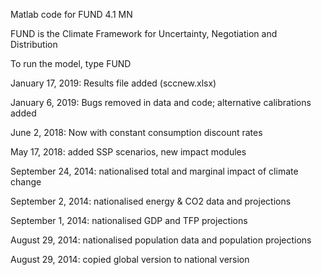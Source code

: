 Matlab code for FUND 4.1 MN

FUND is the Climate Framework for Uncertainty, Negotiation and Distribution

To run the model, type FUND

January 17, 2019: Results file added (sccnew.xlsx)

January 6, 2019: Bugs removed in data and code; alternative calibrations added

June 2, 2018: Now with constant consumption discount rates

May 17, 2018: added SSP scenarios, new impact modules

September 24, 2014: nationalised total and marginal impact of climate change

September 2, 2014: nationalised energy & CO2 data and projections

September 1, 2014: nationalised GDP and TFP projections

August 29, 2014: nationalised population data and population projections

August 29, 2014: copied global version to national version
